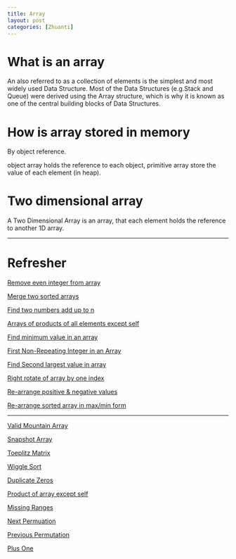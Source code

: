 ```yaml
---
title: Array
layout: post
categories: [Zhuanti]
---
```


# What is an array
An  also referred to as a collection of elements is the simplest and most widely used Data Structure. Most of the Data Structures (e.g.Stack and Queue) were derived using the Array structure, which is why it is known as one of the central building blocks of Data Structures. 

# How is array stored in memory 
By object reference. 

object array holds the reference to each object, primitive array store the value of each element (in heap).

# Two dimensional array 
A Two Dimensional Array is an array, that each element holds the reference to another 1D array.

---
# Refresher

[Remove even integer from array](https://www.educative.io/courses/data-structures-in-java-an-interview-refresher/3jwxgpxRq0n)

[Merge two sorted arrays](https://www.educative.io/courses/data-structures-in-java-an-interview-refresher/xV2WB4rl0lq)

[Find two numbers add up to n](https://www.educative.io/courses/data-structures-in-java-an-interview-refresher/xVl0WZ09nY9)

[Arrays of products of all elements except self](https://www.educative.io/courses/data-structures-in-java-an-interview-refresher/7nYN4DBMBDA)

[Find minimum value in an array](https://www.educative.io/courses/data-structures-in-java-an-interview-refresher/RMlvBQ7YRgR)

[First Non-Repeating Integer in an Array](https://www.educative.io/courses/data-structures-in-java-an-interview-refresher/m274vRXDnMp)

[Find Second largest value in array](https://www.educative.io/courses/data-structures-in-java-an-interview-refresher/xVL8RlZ210r)

[Right rotate of array by one index](https://www.educative.io/courses/data-structures-in-java-an-interview-refresher/JYyJQlxp2AJ)

[Re-arrange positive & negative values](https://www.educative.io/courses/data-structures-in-java-an-interview-refresher/B86DK3l1VQX)

[Re-arrange sorted array in max/min form](https://www.educative.io/courses/data-structures-in-java-an-interview-refresher/JYN49kBN912)

---
[Valid Mountain Array](https://leetcode.com/problems/valid-mountain-array/)

[Snapshot Array](https://leetcode.com/problems/snapshot-array/)

[Toeplitz Matrix](https://leetcode.com/problems/toeplitz-matrix/)

[Wiggle Sort](https://leetcode.com/problems/wiggle-sort/)

[Duplicate Zeros](https://leetcode.com/problems/duplicate-zeros/)

[Product of array except self](https://leetcode.com/problems/product-of-array-except-self/)

[Missing Ranges](https://leetcode.com/problems/missing-ranges/)

[Next Permuation](https://leetcode.com/problems/next-permutation/)

[Previous Permutation](https://leetcode.com/problems/previous-permutation-with-one-swap/)

[Plus One](https://leetcode.com/problems/plus-one/)